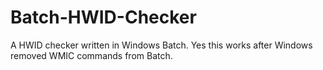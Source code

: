 # Batch-HWID-Checker
A HWID checker written in Windows Batch. Yes this works after Windows removed WMIC commands from Batch.
